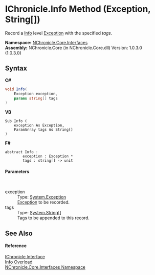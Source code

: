 # IChronicle.Info Method (Exception, String[])
 

Record a <a href="T_NChronicle_Core_Model_ChronicleLevel.md">Info</a> level <a href="http://msdn2.microsoft.com/en-us/library/c18k6c59" target="_blank">Exception</a> with the specified *tags*.

**Namespace:**&nbsp;<a href="N_NChronicle_Core_Interfaces.md">NChronicle.Core.Interfaces</a><br />**Assembly:**&nbsp;NChronicle.Core (in NChronicle.Core.dll) Version: 1.0.3.0 (1.0.3.0)

## Syntax

**C#**<br />
``` C#
void Info(
	Exception exception,
	params string[] tags
)
```

**VB**<br />
``` VB
Sub Info ( 
	exception As Exception,
	ParamArray tags As String()
)
```

**F#**<br />
``` F#
abstract Info : 
        exception : Exception * 
        tags : string[] -> unit 

```


#### Parameters
&nbsp;<dl><dt>exception</dt><dd>Type: <a href="http://msdn2.microsoft.com/en-us/library/c18k6c59" target="_blank">System.Exception</a><br /><a href="http://msdn2.microsoft.com/en-us/library/c18k6c59" target="_blank">Exception</a> to be recorded.</dd><dt>tags</dt><dd>Type: <a href="http://msdn2.microsoft.com/en-us/library/s1wwdcbf" target="_blank">System.String</a>[]<br />Tags to be appended to this record.</dd></dl>

## See Also


#### Reference
<a href="T_NChronicle_Core_Interfaces_IChronicle.md">IChronicle Interface</a><br /><a href="Overload_NChronicle_Core_Interfaces_IChronicle_Info.md">Info Overload</a><br /><a href="N_NChronicle_Core_Interfaces.md">NChronicle.Core.Interfaces Namespace</a><br />
